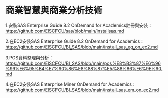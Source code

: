 # 商業智慧與商業分析技術

1.安裝SAS Enterprise Guide 8.2 OnDemand for Academics註冊與安裝：https://github.com/EISCFCU/sas/blob/main/installsas.md

2.在EC2安裝SAS Enterprise Guide 8.2 OnDemand for Academics：https://github.com/EISCFCU/BI_SAS/blob/main/install_sas_eg_on_ec2.md

3.POS資料整理與分析：https://github.com/EISCFCU/BI_SAS/blob/main/pos%E8%B3%87%E6%96%99%E6%95%B4%E7%90%86%E8%88%87%E5%88%86%E6%9E%90.md

4.在EC2安裝SAS Enterprise Miner OnDemand for Academics：https://github.com/EISCFCU/BI_SAS/blob/main/install_sas_em_on_ec2.md

